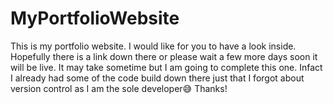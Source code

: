 # MyPortfolioWebsite
This is my portfolio website. I would like for you to have a look inside. Hopefully there is a link down there or please wait a few more days soon it will be live. It may take sometime but I am going to complete this one. Infact I already had some of the code build down there just that I forgot about version control as I am the sole developer😅 
Thanks!
